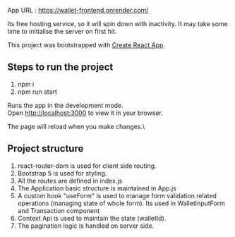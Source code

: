 App URL :     https://wallet-frontend.onrender.com/

Its free hosting service, so it will spin down with inactivity. It may take some time to initialise the server on first hit.

This project was bootstrapped with [Create React App](https://github.com/facebook/create-react-app).

## Steps to run the project

1. npm i
2. npm run start

Runs the app in the development mode.\
Open [http://localhost:3000](http://localhost:3000) to view it in your browser.

The page will reload when you make changes.\

## Project structure

1. react-router-dom is used for client side routing.
2. Bootstrap 5 is used for styling.
3. All the routes are defined in index.js
4. The Application basic structure is maintained in App.js
5. A custom hook "useForm" is used to manage form validation related operations (managing state of whole form). Its used in WalletInputForm and Transaction component
6. Context Api is used to maintain the state (walletId).
7. The pagination logic is handled on server side.
